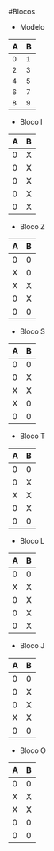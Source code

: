 #Blocos 

* Modelo

 A | B 
-------------| ------------ 
<sup>0</sup> | <sup>1</sup> 
<sup>2</sup> | <sup>3</sup> 
<sup>4</sup> | <sup>5</sup> 
<sup>6</sup> | <sup>7</sup> 
<sup>8</sup> | <sup>9</sup> 

* Bloco I

A            | B
-------------| ------------ 
0            | X 
0            | X
0            | X
0            | X
0            | X

* Bloco Z

A            | B
-------------| ------------
0            | 0 
X            | 0 
X            | X 
0            | X
0            | 0 

* Bloco S

A            | B
-------------| ------------ 
0            | 0 
0            | X
X            | X
X            | 0
0            | 0

* Bloco T

A            | B
-------------| ------------ 
0            | 0 
0            | X
X            | X
0            | X
0            | 0

* Bloco L

A            | B
-------------| ------------ 
0            | 0 
X            | X
0            | X
0            | X
0            | X

* Bloco J

A            | B
-------------| ------------ 
0            | 0 
0            | X
0            | X
X            | X
0            | 0

* Bloco O

A            | B
-------------| ------------ 
0            | 0
X            | X
X            | X
0            | 0
0            | 0

